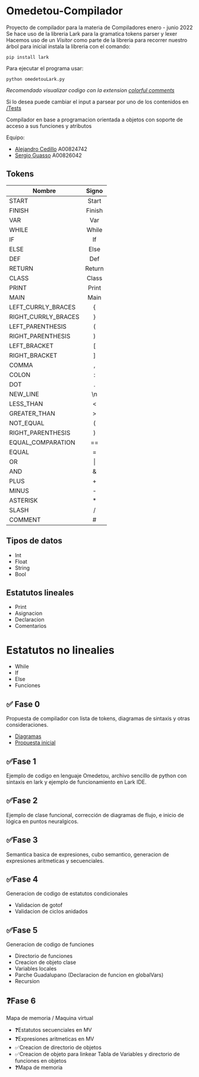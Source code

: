 # Omedetou-Compilador
Proyecto de compilador para la materia de Compiladores enero - junio 2022
Se hace uso de la libreria Lark para la gramatica tokens parser y lexer
Hacemos uso de un _Visitor_ como parte de la libreria para recorrer nuestro árbol 
para inicial instala la libreria con el comando:

`pip install lark`

Para ejecutar el programa usar:

`python omedetouLark.py`

*Recomendado visualizar codigo con la extension [colorful comments](https://marketplace.visualstudio.com/items?itemName=ParthR2031.colorful-comments)*

Si lo desea puede cambiar el input a parsear por uno de los contenidos en [/Tests](Tests)

Compilador en base a programacion orientada a objetos con soporte de acceso a sus funciones y atributos

Equipo:
* [Alejandro Cedillo](https://github.com/alexcega) A00824742
* [Sergio Guasso](https://github.com/Guasso) A00826042

## Tokens
| Nombre      | Signo |
| ----------- | :-----------: |
| START      | Start       |
| FINISH   | Finish        |
| VAR      | Var       |
| WHILE      | While       |
| IF   | If        |
| ELSE      | Else       |
| DEF   | Def        |
| RETURN      | Return       |
| CLASS   | Class        |
| PRINT      | Print       |
 | MAIN   | Main        |
 | LEFT_CURRLY_BRACES   | { 
|RIGHT_CURRLY_BRACES      | }       |
| LEFT_PARENTHESIS   | (        |
| RIGHT_PARENTHESIS      | )       |
| LEFT_BRACKET   | \[        |
| RIGHT_BRACKET      | ]       |
| COMMA   | ,        |
| COLON      | :       |
 | DOT   | .        |
 | NEW_LINE   | \n 
|   LESS_THAN    |    <    |
| GREATER_THAN   |    >     |
| NOT_EQUAL   | (        |
| RIGHT_PARENTHESIS      | )       |
| EQUAL_COMPARATION  | ==        |
| EQUAL      | =       |
| OR   | \|        |
| AND      |    &    |
 | PLUS   | +        |
 | MINUS   | -     | 
|   ASTERISK    | *       |
| SLASH   |  /        |
| COMMENT   | #        |

## Tipos de datos
* Int
* Float
* String
* Bool
 
## Estatutos lineales
* Print
* Asignacion
* Declaracion
* Comentarios 

# Estatutos no linealies
* While
* If
* Else
* Funciones

## ✅ Fase 0 
Propuesta de compilador con lista de tokens, diagramas de sintaxis y otras consideraciones.
* [Diagramas](https://app.diagrams.net/#G1mg31Oh5NAC9qVDS2xzRFxlYAqREs92jk)
* [Propuesta inicial](https://docs.google.com/document/u/1/d/1IB2_lkkOPdiqoC8whCE7xx_i_9poXJEuTV0k2HAAKgI/edit) 

##  ✅Fase 1 
Ejemplo de codigo en lenguaje Omedetou, archivo sencillo de python con sintaxis en lark y ejemplo de funcionamiento en Lark IDE.

## ✅Fase 2
Ejemplo de clase funcional, corrección de diagramas de flujo, e inicio de lógica en puntos neuralgicos.

## ✅Fase 3
Semantica basica de expresiones, cubo semantico, generacion de expresiones aritmeticas y secuenciales.

## ✅Fase 4
Generacion de codigo de estatutos condicionales
* Validacion de gotof
* Validacion de ciclos anidados

## ✅Fase 5 
Generacion de codigo de funciones
* Directorio de funciones
* Creacion de objeto clase
* Variables locales
* Parche Guadalupano (Declaracion de funcion en globalVars)
* Recursion

##  ❓Fase 6 
Mapa de memoria / Maquina virtual
* ❓Estatutos secuenciales en MV
* ❓Expresiones aritmeticas en MV
* ✅Creacion de directorio de objetos
* ✅Creacion de objeto para linkear Tabla de Variables y directorio de funciones en objetos
* ❓Mapa de memoria



